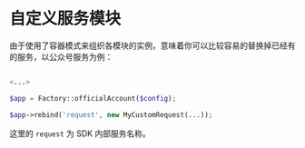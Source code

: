 # 自定义服务模块

由于使用了容器模式来组织各模块的实例，意味着你可以比较容易的替换掉已经有的服务，以公众号服务为例：

```php

<...>

$app = Factory::officialAccount($config);

$app->rebind('request', new MyCustomRequest(...)); 
```

这里的 `request` 为 SDK 内部服务名称。
